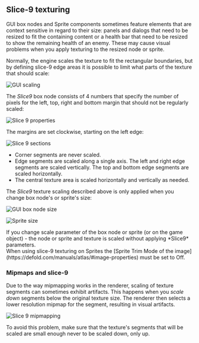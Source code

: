 ## Slice-9 texturing

GUI box nodes and Sprite components sometimes feature elements that are context sensitive in regard to their size: panels and dialogs that need to be resized to fit the containing content or a health bar that need to be resized to show the remaining health of an enemy. These may cause visual problems when you apply texturing to the resized node or sprite.

Normally, the engine scales the texture to fit the rectangular boundaries, but by defining slice-9 edge areas it is possible to limit what parts of the texture that should scale:

![GUI scaling](/shared/images/gui_slice9_scaling.png)

The *Slice9* box node consists of 4 numbers that specify the number of pixels for the left, top, right and bottom margin that should not be regularly scaled:

![Slice 9 properties](/shared/images/gui_slice9_properties.png)

The margins are set clockwise, starting on the left edge:

![Slice 9 sections](/shared/images/gui_slice9.png)

- Corner segments are never scaled.
- Edge segments are scaled along a single axis. The left and right edge segments are scaled vertically. The top and bottom edge segments are scaled horizontally.
- The central texture area is scaled horizontally and vertically as needed.

The *Slice9* texture scaling described above is only applied when you change box node's or sprite's size:

![GUI box node size](/shared/images/gui_slice9_size.png)

![Sprite size](/shared/images/sprite_slice9_size.png)

<div class='important' markdown='1'>
If you change scale parameter of the box node or sprite (or on the game object) - the node or sprite and texture is scaled without applying *Slice9* parameters.
</div>

<div class='important' markdown='1'>
When using slice-9 texturing on Sprites the [Sprite Trim Mode of the image](https://defold.com/manuals/atlas/#image-properties) must be set to Off.
</div>


### Mipmaps and slice-9
Due to the way mipmapping works in the renderer, scaling of texture segments can sometimes exhibit artifacts. This happens when you _scale down_ segments below the original texture size. The renderer then selects a lower resolution mipmap for the segment, resulting in visual artifacts.

![Slice 9 mipmapping](/shared/images/gui_slice9_mipmap.png)

To avoid this problem, make sure that the texture's segments that will be scaled are small enough never to be scaled down, only up.
